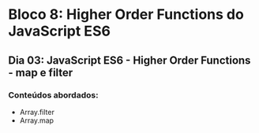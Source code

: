 # Bloco 8: Higher Order Functions do JavaScript ES6
## Dia 03: JavaScript ES6 - Higher Order Functions - map e filter
### Conteúdos abordados:
* Array.filter
* Array.map

